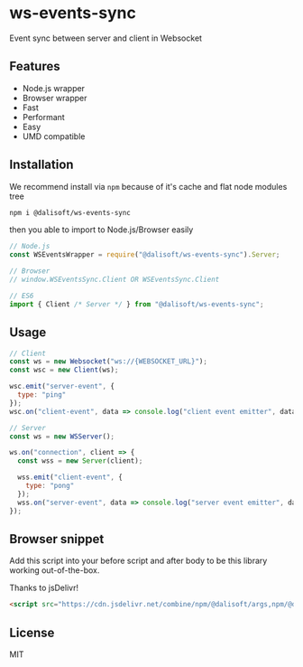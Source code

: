 # ws-events-sync

Event sync between server and client in Websocket

## Features

- Node.js wrapper
- Browser wrapper
- Fast
- Performant
- Easy
- UMD compatible

## Installation

We recommend install via `npm` because of it's cache and flat node modules tree

```bash
npm i @dalisoft/ws-events-sync
```

then you able to import to Node.js/Browser easily

```js
// Node.js
const WSEventsWrapper = require("@dalisoft/ws-events-sync").Server;

// Browser
// window.WSEventsSync.Client OR WSEventsSync.Client

// ES6
import { Client /* Server */ } from "@dalisoft/ws-events-sync";
```

## Usage

```js
// Client
const ws = new Websocket("ws://{WEBSOCKET_URL}");
const wsc = new Client(ws);

wsc.emit("server-event", {
  type: "ping"
});
wsc.on("client-event", data => console.log("client event emitter", data));

// Server
const ws = new WSServer();

ws.on("connection", client => {
  const wss = new Server(client);

  wss.emit("client-event", {
    type: "pong"
  });
  wss.on("server-event", data => console.log("server event emitter", data));
});
```

## Browser snippet

Add this script into your before script and after body to be this library working out-of-the-box.

Thanks to jsDelivr!

```html
<script src="https://cdn.jsdelivr.net/combine/npm/@dalisoft/args,npm/@dalisoft/events,npm/@dalisoft/ws-events-sync"></script>
```

## License

MIT
